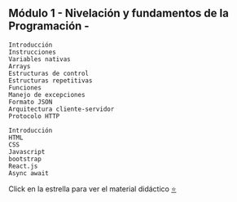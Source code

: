 ## Módulo 1 - Nivelación y fundamentos de la Programación -
```
Introducción
Instrucciones
Variables nativas
Arrays
Estructuras de control
Estructuras repetitivas
Funciones
Manejo de excepciones
Formato JSON
Arquitectura cliente-servidor
Protocolo HTTP
```

```
Introducción
HTML
CSS
Javascript
bootstrap
React.js
Async await
```
 Click en la estrella para ver el material didáctico [ ⭐ ](https://docs.google.com/presentation/d/17ehuTds8qZfrXiIrFAHkyKtiVWgQ-goWBrnyHaMzMkc/edit?usp=sharing)

